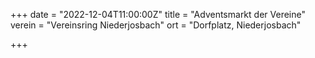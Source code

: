 +++
date = "2022-12-04T11:00:00Z"
title = "Adventsmarkt der Vereine"
verein = "Vereinsring Niederjosbach"
ort = "Dorfplatz, Niederjosbach"

+++
